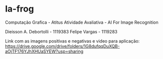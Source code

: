 # Ia-frog

Computação Grafica - Atitus
Atividade Avaliativa - AI For Image Recognition

Dieisson A. Debortolli - 1119383
Felipe Vargas - 1119283

Link com as imagens positivas e negativas e video para aplicação:
https://drive.google.com/drive/folders/1G8dufqqDuXQB-aOjTF176YJhXHUaSYEW?usp=sharing

